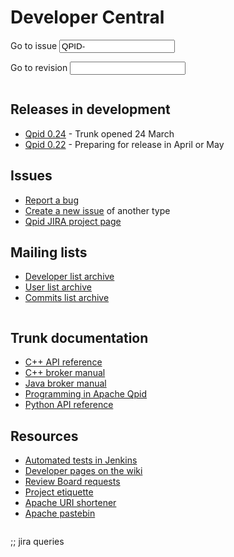 # Developer Central

<div id="developer-goto-forms">
  <form id="jira-goto-form" action="?" method="get">
    Go to issue <input name="jira" value="QPID-"/>
  </form>

  <form id="viewvc-goto-form" action="http://svn.apache.org/viewvc" method="get">
    <input type="hidden" name="view" value="revision"/>
    Go to revision <input type="text" name="revision"/>
  </form>
</div>

<div class="two-column" markdown="1">
<div class="column" markdown="1">

## Releases in development

 - [Qpid 0.24](https://cwiki.apache.org/qpid/024-release.html) - Trunk
   opened 24 March
 - [Qpid 0.22](https://cwiki.apache.org/qpid/022-release.html) -
   Preparing for release in April or May

## Issues

 - [Report a bug](https://issues.apache.org/jira/secure/CreateIssue.jspa?pid=12310520&amp;issuetype=1&amp;priority=3)
 - [Create a new issue](https://issues.apache.org/jira/secure/CreateIssue.jspa?pid=12310520) of another type
 - [Qpid JIRA project page](https://issues.apache.org/jira/browse/qpid)

## Mailing lists

 - [Developer list archive](http://qpid.2158936.n2.nabble.com/Apache-Qpid-developers-f7254403.html)
 - [User list archive](http://qpid.2158936.n2.nabble.com/Apache-Qpid-users-f2158936.html)
 - [Commits list archive](http://qpid.2158936.n2.nabble.com/Apache-Qpid-commits-f7106555.html)

</div>
<div class="column" markdown="1">

## Trunk documentation

 - [C++ API reference](http://qpid.apache.org/apis/trunk/cpp/html/)
 - [C++ broker manual](http://qpid.apache.org/books/trunk/AMQP-Messaging-Broker-CPP-Book/html/)
 - [Java broker manual](http://qpid.apache.org/books/trunk/AMQP-Messaging-Broker-Java-Book/html/)
 - [Programming in Apache Qpid](http://qpid.apache.org/books/trunk/Programming-In-Apache-Qpid/html/)
 - [Python API reference](http://qpid.apache.org/apis/trunk/python/html/)

## Resources

 - [Automated tests in Jenkins](https://builds.apache.org//view/M-R/view/Qpid/)
 - [Developer pages on the wiki](https://cwiki.apache.org/qpid/developer-pages.html)
 - [Review Board requests](https://reviews.apache.org/groups/qpid/)
 - [Project etiquette](https://cwiki.apache.org/qpid/qpid-project-etiquette-guide.html)
 - [Apache URI shortener](http://s.apache.org/)
 - [Apache pastebin](https://paste.apache.org/)

</div>
</div>

;; jira queries
